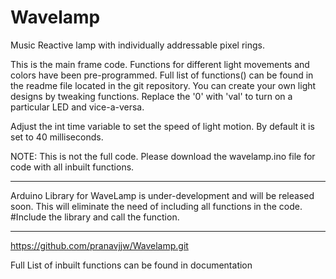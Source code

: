 # Wavelamp

  Music Reactive lamp with individually addressable pixel rings.


  This is the main frame code. Functions for different light movements and colors 
  have been pre-programmed. Full list of functions() can be found in the readme file
  located in the git repository. You can create your own light designs by tweaking 
  functions. Replace the '0' with 'val' to turn on a particular LED and vice-a-versa.
  
  Adjust the int time variable to set the speed of light motion. By default it is set
  to 40 milliseconds.
  
  NOTE: This is not the full code. Please download the wavelamp.ino file for code with 
  all inbuilt functions.

  ***********************************************************************************
  Arduino Library for WaveLamp is under-development and will be released soon. This 
  will eliminate the need of including all functions in the code. #Include the 
  library and call the function.
  ***********************************************************************************

  https://github.com/pranavjjw/Wavelamp.git


  Full List of inbuilt functions can be found in documentation

